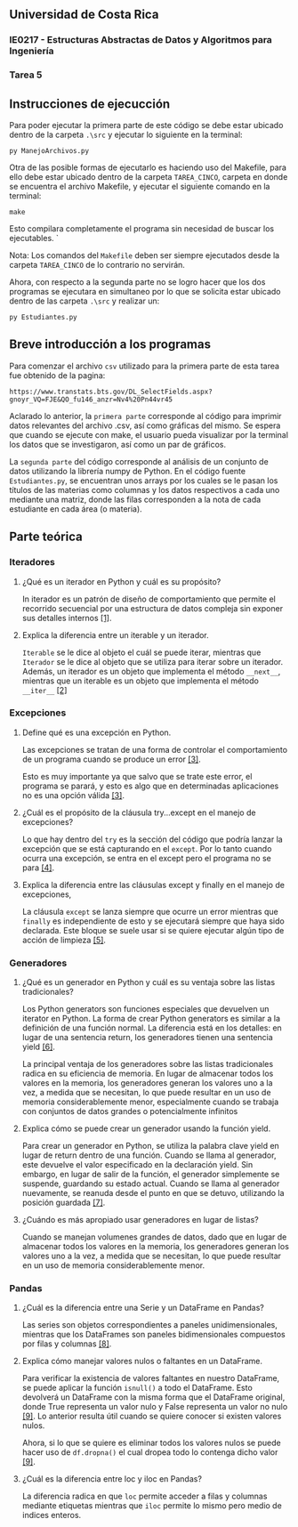 ## Universidad de Costa Rica
### IE0217 - Estructuras Abstractas de Datos y Algoritmos para Ingeniería
### Tarea 5

## Instrucciones de ejecucción
Para poder ejecutar la primera parte de este código se debe estar ubicado dentro de la carpeta `.\src` y ejecutar lo siguiente en la terminal:

    py ManejoArchivos.py

Otra de las posible formas de ejecutarlo es haciendo uso del Makefile, para ello debe estar ubicado dentro de la carpeta `TAREA_CINCO`, carpeta en donde se encuentra el archivo Makefile, y ejecutar el siguiente comando en la terminal:

    make

Esto compilara completamente el programa sin necesidad de buscar los ejecutables. `

Nota: Los comandos del `Makefile` deben ser siempre ejecutados desde la carpeta `TAREA_CINCO` de lo contrario no servirán.

Ahora, con respecto a la segunda parte no se logro hacer que los dos programas se ejecutara en simultaneo por lo que se solicita estar ubicado dentro de las carpeta `.\src`
y realizar un:

    py Estudiantes.py

## Breve introducción a los programas

Para comenzar el archivo `csv` utilizado para la primera parte de esta tarea fue obtenido de la pagina:

    https://www.transtats.bts.gov/DL_SelectFields.aspx?gnoyr_VQ=FJE&QO_fu146_anzr=Nv4%20Pn44vr45

Aclarado lo anterior, la `primera parte` corresponde al código para imprimir datos relevantes del archivo .csv, así como gráficas del mismo. Se espera que cuando se ejecute con make, el usuario pueda visualizar por la terminal los datos que se investigaron, así como un par de gráficos.

La `segunda parte` del código corresponde al análisis de un conjunto de datos utilizando la librería numpy de Python. En el código fuente `Estudiantes.py`, se encuentran unos arrays por los cuales se le pasan los títulos de las materias como columnas y los datos respectivos a cada uno mediante una matriz, donde las filas corresponden a la nota de cada estudiante en cada área (o materia).

## Parte teórica

### Iteradores
1. ¿Qué es un iterador en Python y cuál es su propósito?

    In iterador es un patrón de diseño de comportamiento que permite el recorrido secuencial por una estructura de datos compleja sin exponer sus detalles internos [[1]](https://refactoring.guru/es/design-patterns/iterator/python/example).


2. Explica la diferencia entre un iterable y un iterador.

    `Iterable` se le dice al objeto el cuál se puede iterar, mientras que `Iterador` se le dice al objeto que se utiliza para iterar sobre un iterador. Además, un iterador es un objeto que implementa el método `__next__`, mientras que un iterable es un objeto que implementa el método `__iter__` [[2]](https://recursospython.com/guias-y-manuales/iteradores-iterables-y-la-funcion-next/#:~:text=As%C3%AD%2C%20para%20dar%20una%20primera,bajo%20son%20conocidos%20como%20m%C3%A9todos)

### Excepciones

1. Define qué es una excepción en Python.

    Las excepciones se tratan de una forma de controlar el comportamiento de un programa cuando se produce un error [[3]](https://ellibrodepython.com/excepciones-try-except-finally#:~:text=Las%20excepciones%20en%20Python%20son,cuando%20se%20produce%20un%20error.).

    Esto es muy importante ya que salvo que se trate este error, el programa se parará, y esto es algo que en determinadas aplicaciones no es una opción válida [[3]](https://ellibrodepython.com/excepciones-try-except-finally#:~:text=Las%20excepciones%20en%20Python%20son,cuando%20se%20produce%20un%20error.).

2. ¿Cuál es el propósito de la cláusula try...except en el manejo de excepciones?

    Lo que hay dentro del `try` es la sección del código que podría lanzar la excepción que se está capturando en el `except`. Por lo tanto cuando ocurra una excepción, se entra en el except pero el programa no se para [[4]](https://ellibrodepython.com/excepciones-try-except-finally#:~:text=Las%20excepciones%20en%20Python%20son,cuando%20se%20produce%20un%20error.).

3. Explica la diferencia entre las cláusulas except y finally en el manejo de excepciones, 

    La cláusula `except` se lanza siempre que ocurre un error mientras que `finally` es independiente de esto y se ejecutará siempre que haya sido declarada. Este bloque se suele usar si se quiere ejecutar algún tipo de acción de limpieza [[5]](https://ellibrodepython.com/excepciones-try-except-finally#:~:text=Las%20excepciones%20en%20Python%20son,cuando%20se%20produce%20un%20error.).

### Generadores

1. ¿Qué es un generador en Python y cuál es su ventaja sobre las listas tradicionales?

    Los Python generators son funciones especiales que devuelven un iterator en Python. La forma de crear Python generators es similar a la definición de una función normal. La diferencia está en los detalles: en lugar de una sentencia return, los generadores tienen una sentencia yield [[6]](https://www.ionos.es/digitalguide/paginas-web/desarrollo-web/python-generator/).

    La principal ventaja de los generadores sobre las listas tradicionales radica en su eficiencia de memoria. En lugar de almacenar todos los valores en la memoria, los generadores generan los valores uno a la vez, a medida que se necesitan, lo que puede resultar en un uso de memoria considerablemente menor, especialmente cuando se trabaja con conjuntos de datos grandes o potencialmente infinitos

2. Explica cómo se puede crear un generador usando la función yield.

    Para crear un generador en Python, se utiliza la palabra clave yield en lugar de return dentro de una función. Cuando se llama al generador, este devuelve el valor especificado en la declaración yield. Sin embargo, en lugar de salir de la función, el generador simplemente se suspende, guardando su estado actual. Cuando se llama al generador nuevamente, se reanuda desde el punto en que se detuvo, utilizando la posición guardada [[7]](https://www.ionos.es/digitalguide/paginas-web/desarrollo-web/python-generator/).

3. ¿Cuándo es más apropiado usar generadores en lugar de listas?

    Cuando se manejan volumenes grandes de datos, dado que en lugar de almacenar todos los valores en la memoria, los generadores generan los valores uno a la vez, a medida que se necesitan, lo que puede resultar en un uso de memoria considerablemente menor.

### Pandas

1. ¿Cuál es la diferencia entre una Serie y un DataFrame en Pandas?

    Las series son objetos correspondientes a paneles unidimensionales, mientras que los DataFrames son paneles bidimensionales compuestos por filas y columnas [[8]](https://datascientest.com/es/que-es-un-dataframe#:~:text=A%20diferencia%20de%20las%20Series,Pandas%20indexadas%20por%20un%20valor.).


2. Explica cómo manejar valores nulos o faltantes en un DataFrame.

    Para verificar la existencia de valores faltantes en nuestro DataFrame, se puede aplicar la función `isnull()` a todo el DataFrame. Esto devolverá un DataFrame con la misma forma que el DataFrame original, donde True representa un valor nulo y False representa un valor no nulo [[9]](https://docs.kanaries.net/es/topics/Pandas/pandas-where). Lo anterior resulta útil cuando se quiere conocer si existen valores nulos.

    Ahora, si lo que se quiere es eliminar todos los valores nulos se puede hacer uso de `df.dropna()` el cual dropea todo lo contenga dicho valor [[9]](https://docs.kanaries.net/es/topics/Pandas/pandas-where).

3. ¿Cuál es la diferencia entre loc y iloc en Pandas?

    La diferencia radica en que `loc` permite acceder a filas y columnas mediante etiquetas mientras que `iloc` permite lo mismo pero medio de indices enteros.